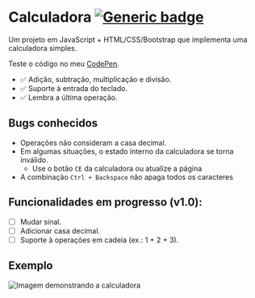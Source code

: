 # Calculadora [![Generic badge](https://img.shields.io/badge/versão-0.3-blue.svg)](https://shields.io/)

Um projeto em JavaScript + HTML/CSS/Bootstrap que implementa uma calculadora simples.

Teste o código no meu [CodePen](https://codepen.io/atomiclake/pen/BaejwmY).

- ✅ Adição, subtração, multiplicação e divisão.
- ✅ Suporte à entrada do teclado.
- ✅ Lembra a última operação.

## Bugs conhecidos

- Operações não consideram a casa decimal.
- Em algumas situações, o estado interno da calculadora se torna inválido.
  - Use o botão ```CE``` da calculadora ou atualize a página
- A combinação ```Ctrl + Backspace``` não apaga todos os caracteres

## Funcionalidades em progresso (v1.0):

- [ ] Mudar sinal.
- [ ] Adicionar casa decimal.
- [ ] Suporte à operações em cadeia (ex.: 1 + 2 + 3).

## Exemplo
![Imagem demonstrando a calculadora](https://github.com/atomiclake/calculadora-javascript/assets/155380722/c6491f03-3f50-4a77-93e7-62bbb29b831f)
